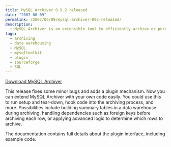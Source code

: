 ```yaml
---
title: MySQL Archiver 0.9.2 released
date: "2007-06-09"
permalink: /2007/06/09/mysql-archiver-092-released/
description:
  - MySQL Archiver is an extensible tool to efficiently archive or purge data
tags:
  - archiving
  - data warehousing
  - MySQL
  - mysqltoolkit
  - plugin
  - sourceforge
  - SQL
---
```

<p class="download">
  <a href="http://code.google.com/p/maatkit">Download MySQL Archiver</a>
</p>

This release fixes some minor bugs and adds a plugin mechanism. Now you can extend MySQL Archiver with your own code easily. You could use this to run setup and tear-down, hook code into the archiving process, and more. Possibilities include building summary tables in a data warehouse during archiving, handling dependencies such as foreign keys before archiving each row, or applying advanced logic to determine which rows to archive.

The documentation contains full details about the plugin interface, including example code.
